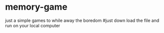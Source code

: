 # memory-game
just a simple games to while away the boredom
#just down load the file and run on your local computer
